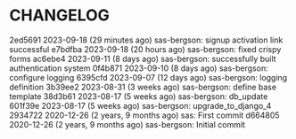 # CHANGELOG

2ed5691  2023-09-18 (29 minutes ago)	 sas-bergson: signup activation link successful
e7bdfba  2023-09-18 (20 hours ago)	 sas-bergson: fixed crispy forms
ac6ebe4  2023-09-11 (8 days ago)	 sas-bergson: successfully built authentication system
0f4b871  2023-09-10 (8 days ago)	 sas-bergson: configure logging
6395cfd  2023-09-07 (12 days ago)	 sas-bergson: logging definition
3b39ee2  2023-08-31 (3 weeks ago)	 sas-bergson: define base template
38d3b61  2023-08-17 (5 weeks ago)	 sas-bergson: db_update
601f39e  2023-08-17 (5 weeks ago)	 sas-bergson: upgrade_to_django_4
2934722  2020-12-26 (2 years, 9 months ago)	 sas: First commit
d664805  2020-12-26 (2 years, 9 months ago)	 sas-bergson: Initial commit
